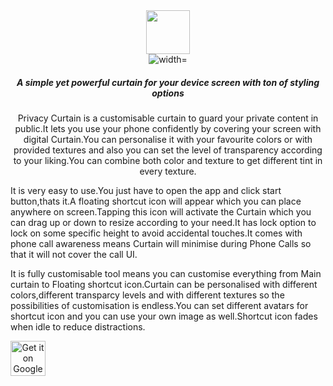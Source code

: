 <div align="center">
<img src="https://lh3.googleusercontent.com/PFE9AFYNfosdPThT_6y52mu7YlfmiMVUE1zO_ODzlw0RS02SFjDnhhD_rxMZyJPJCnE=s480-rw" alt="" width="70px" height="70px">
</div>
<div align="center">
<img src="https://lh3.googleusercontent.com/TbEI2KQG2MrY90FxDoLeoSIUdF4JDtXpabUW8S9A5myBGSaj-IK7gu9XINcMNFGwv11y=w400-h200-rw" alt=" width="50%">
</div>

<h5 align="center">A simple yet powerful curtain for your device screen with ton of styling options</h5>

<p align="center">Privacy Curtain is a customisable curtain to guard your private content in public.It lets you use your phone confidently by covering your screen with digital Curtain.You can personalise it with your favourite colors or with provided textures and also you can set the level of transparency according to your liking.You can combine both color and texture to get different tint in every texture.

It is very easy to use.You just have to open the app and click start button,thats it.A floating shortcut icon will appear which you can place anywhere on screen.Tapping this icon will
activate the Curtain which you can drag up or down to resize according to your need.It has lock option to lock on some specific height to avoid accidental touches.It comes with phone call awareness means Curtain will minimise during Phone Calls so that it will not cover the call UI.


It is fully customisable tool means you can customise everything from Main curtain to Floating shortcut icon.Curtain can be personalised with different colors,different transparcy levels and with different textures so the possibilities of customisation is endless.You can set different avatars for shortcut icon and you can use your own image as well.Shortcut icon fades when idle to reduce distractions.</p>

<a align="center" href="https://play.google.com/store/apps/details?id=jdevzone.privacy.curtain"><img alt="Get it on Google Play" src="https://play.google.com/intl/en_us/badges/images/generic/en-play-badge.png" height=56px /></a>

